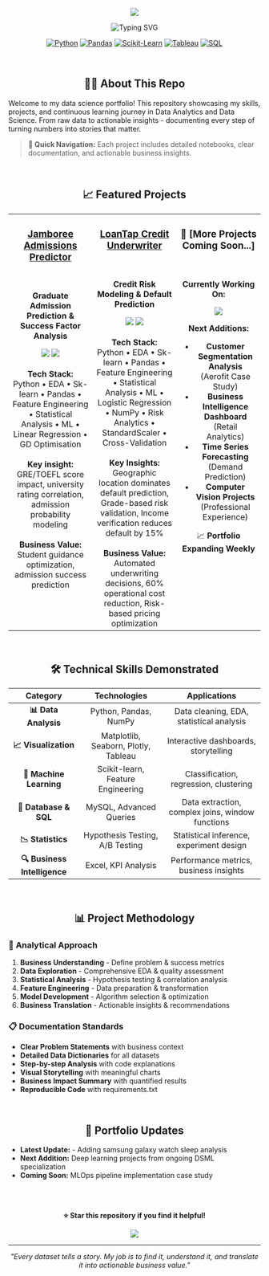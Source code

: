 <p align="center">
  <img src="https://capsule-render.vercel.app/api?type=waving&color=gradient&customColorList=12,20,14,25,17&height=200&section=header&text=Shishir%20Bhat&fontSize=50&fontColor=fff&animation=twinkling&fontAlignY=35&desc=PORTFOLIO" />
</p>
<p align="center">
  <img src="https://readme-typing-svg.herokuapp.com?font=Fira+Code&size=30&pause=1000&color=4CAF50&center=true&vCenter=true&width=800&lines=Data+Science+Portfolio;Analytics+%7C+Machine+Learning+%7C+Insights;Real-World+Problem+Solving" alt="Typing SVG" />
</p>

<div align="center">

[![Python](https://img.shields.io/badge/Python-3776AB?style=for-the-badge&logo=python&logoColor=white)](https://python.org/)
[![Pandas](https://img.shields.io/badge/Pandas-150458?style=for-the-badge&logo=pandas&logoColor=white)](https://pandas.pydata.org/)
[![Scikit-Learn](https://img.shields.io/badge/Scikit--Learn-F7931E?style=for-the-badge&logo=scikitlearn&logoColor=white)](https://scikit-learn.org/)
[![Tableau](https://img.shields.io/badge/Tableau-E97627?style=for-the-badge&logo=tableau&logoColor=white)](https://tableau.com/)
[![SQL](https://img.shields.io/badge/SQL-4479A1?style=for-the-badge&logo=mysql&logoColor=white)](https://mysql.com/)

</div>

<br>

<div align="center">
  <h2> 👨‍💻 About This Repo </h2>
</div>


Welcome to my data science portfolio! This repository showcasing my skills, projects, and continuous learning journey in Data Analytics and Data Science. From raw data to actionable insights - documenting every step of turning numbers into stories that matter.
> **🚀 Quick Navigation:** Each project includes detailed notebooks, clear documentation, and actionable business insights.


<br>

<div align="center">
  <h2> 📈 Featured Projects </h2>
</div>




<table>
<tr>
<td width="33%" align="center" valign="top">

### [Jamboree Admissions Predictor](https://github.com/ShishirBhat-Labs/Portfolio/tree/main/Jamboree%20Admissions%20Prediction%20-%20Business%20Case%20study)

<br>

**Graduate Admission Prediction & Success Factor Analysis**

<img src="https://img.shields.io/badge/Status-Completed-brightgreen?style=flat-square" />
<img src="https://img.shields.io/badge/ML-Linear Regression-red?style=flat-square" />

<br>
<br>


<div align="center"><strong>Tech Stack:</strong></div>
Python • EDA • Sk-learn • Pandas • Feature Engineering • Statistical Analysis • ML • Linear Regression • GD Optimisation

<br>
<br>

<div align="center"><strong>Key insight:</strong></div>
GRE/TOEFL score impact, university rating correlation, admission probability modeling  

<br>
<br>

<div align="center"><strong>Business Value:</strong></div>
Student guidance optimization, admission success prediction

</td>


<td width="33%" align="center";vertical-align: top>

### [LoanTap Credit Underwriter](https://github.com/ShishirBhat-Labs/Portfolio/tree/main/LoanTap%20Credit%20Underwriter%20-%20Risk%20Assessment%20Engine)

<br>

**Credit Risk Modeling & Default Prediction**

<img src="https://img.shields.io/badge/Status-Completed-brightgreen?style=flat-square" />
<img src="https://img.shields.io/badge/ML-Logistic Regression-red?style=flat-square" />
<br>
<br>
<div align="center"><strong>Tech Stack:</strong></div>
Python • EDA • Sk-learn • Pandas • Feature Engineering • Statistical Analysis • ML • Logistic Regression • NumPy • Risk Analytics • StandardScaler • Cross-Validation
<br>
<br>
<div align="center"><strong>Key Insights:</strong></div>
Geographic location dominates default prediction, Grade-based risk validation, Income verification reduces default by 15%
<br>
<br>
<div align="center"><strong>Business Value:</strong></div>
Automated underwriting decisions, 60% operational cost reduction, Risk-based pricing optimization

</td>


<td width="33%" align="center" valign="top">

### 🚀 [More Projects Coming Soon...]

<br>

**Currently Working On:**

<img src="https://img.shields.io/badge/Status-In%20Progress-yellow?style=flat-square" />

**Next Additions:**
- **Customer Segmentation Analysis** (Aerofit Case Study)
- **Business Intelligence Dashboard** (Retail Analytics)
- **Time Series Forecasting** (Demand Prediction)
- **Computer Vision Projects** (Professional Experience)

📈 **Portfolio Expanding Weekly**

</td>
</tr>
</table>

<br>

<div align="center">
  <h2> 🛠️ Technical Skills Demonstrated </h2>
</div>

<div align="center">

| **Category** | **Technologies** | **Applications** |
|:---:|:---:|:---:|
| **📊 Data Analysis** | Python, Pandas, NumPy | Data cleaning, EDA, statistical analysis |
| **📈 Visualization** | Matplotlib, Seaborn, Plotly, Tableau | Interactive dashboards, storytelling |
| **🤖 Machine Learning** | Scikit-learn, Feature Engineering | Classification, regression, clustering |
| **💾 Database & SQL** | MySQL, Advanced Queries | Data extraction, complex joins, window functions |
| **📉 Statistics** | Hypothesis Testing, A/B Testing | Statistical inference, experiment design |
| **🔍 Business Intelligence** | Excel, KPI Analysis | Performance metrics, business insights |

</div>


<br>

<div align="center">
  <h2> 📊 Project Methodology </h2>
</div>



### 🔬 **Analytical Approach**
1. **Business Understanding** - Define problem & success metrics
2. **Data Exploration** - Comprehensive EDA & quality assessment
3. **Statistical Analysis** - Hypothesis testing & correlation analysis
4. **Feature Engineering** - Data preparation & transformation
5. **Model Development** - Algorithm selection & optimization
6. **Business Translation** - Actionable insights & recommendations



### 📋 **Documentation Standards**
- **Clear Problem Statements** with business context
- **Detailed Data Dictionaries** for all datasets
- **Step-by-step Analysis** with code explanations
- **Visual Storytelling** with meaningful charts
- **Business Impact Summary** with quantified results
- **Reproducible Code** with requirements.txt



<br>

<div align="center">
  <h2> 🔄 Portfolio Updates </h2>
</div>


- **Latest Update:** - Adding samsung galaxy watch sleep analysis
- **Next Addition:** Deep learning projects from ongoing DSML specialization
- **Coming Soon:** MLOps pipeline implementation case study

<br>
<br>


<div align="center">

**⭐ Star this repository if you find it helpful!**

<img src="https://komarev.com/ghpvc/?username=ShishirBhat-Labs&color=4CAF50&style=flat-square&label=Portfolio+Views" />

</div>

---

<p align="center">
  <i>"Every dataset tells a story. My job is to find it, understand it, and translate it into actionable business value."</i>
</p>
